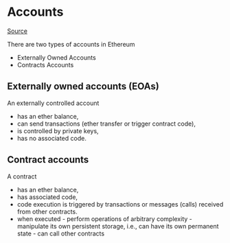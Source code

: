 # Accounts

[Source](https://ethdocs.org/en/latest/contracts-and-transactions/account-types-gas-and-transactions.html#eoa-vs-contract-accounts)

There are two types of accounts in Ethereum
- Externally Owned Accounts
- Contracts Accounts


## Externally owned accounts (EOAs)

An externally controlled account

- has an ether balance,
- can send transactions (ether transfer or trigger contract code),
- is controlled by private keys,
- has no associated code.

## Contract accounts

A contract

- has an ether balance,
- has associated code,
- code execution is triggered by transactions or messages (calls) received from other contracts.
- when executed - perform operations of arbitrary complexity - manipulate its own persistent storage, i.e., can have its own permanent state - can call other contracts
